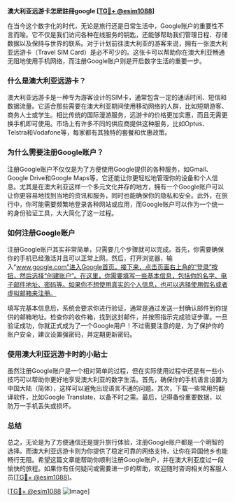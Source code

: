 **澳大利亚远游卡怎麽註冊google [[TG💪+ @esim1088](https://t.me/s/esim1088)]**

在当今这个数字化的时代，无论是旅行还是日常生活中，Google账户的重要性不言而喻。它不仅是我们访问各种在线服务的钥匙，还能够帮助我们管理日程、存储数据以及保持与世界的联系。对于计划前往澳大利亚的游客来说，拥有一张澳大利亚远游卡（Travel SIM Card）是必不可少的。这张卡可以帮助你在澳大利亚畅通无阻地使用手机网络，而注册Google账户则是开启数字生活的重要一步。

### 什么是澳大利亚远游卡？

澳大利亚远游卡是一种专为游客设计的SIM卡，通常包含一定的通话时间、短信和数据流量。它适合那些需要在澳大利亚期间使用移动网络的人群，比如短期游客、商务人士或学生。相比传统的国际漫游服务，远游卡的价格更加实惠，而且无需更换手机即可使用。市场上有许多不同的供应商提供这种服务，比如Optus、Telstra和Vodafone等，每家都有其独特的套餐和优惠政策。

### 为什么需要注册Google账户？

注册Google账户不仅仅是为了方便使用Google提供的各种服务，如Gmail、Google Drive和Google Maps等，它还能让你更轻松地管理你的设备和个人信息。尤其是在澳大利亚这样一个多元文化并存的地方，拥有一个Google账户可以让你更容易地找到当地的资讯和服务，同时也能确保你的隐私和安全。此外，在旅行中，你可能需要频繁地登录各种网站或应用，而Google账户可以作为一个统一的身份验证工具，大大简化了这一过程。

### 如何注册Google账户

注册Google账户其实非常简单，只需要几个步骤就可以完成。首先，你需要确保你的手机已经激活并且可以正常上网。然后，打开浏览器，输入“www.google.com”进入Google首页。接下来，点击页面右上角的“登录”按钮，然后选择“创建账户”。在这里，你需要填写一些基本信息，包括你的名字、电子邮件地址、密码等。如果你不想使用真实的个人信息，也可以选择使用假名或者虚拟邮箱来注册。

填写完基本信息后，系统会要求你进行验证，通常是通过发送一封确认邮件到你提供的邮箱地址。检查你的收件箱，找到这封邮件，并按照指示完成验证步骤。一旦验证成功，你就正式成为了一个Google用户！不过需要注意的是，为了保护你的账户安全，建议设置强密码，并定期更新密码。

### 使用澳大利亚远游卡时的小贴士

虽然注册Google账户是一个相对简单的过程，但在实际使用过程中还是有一些小技巧可以帮助你更好地享受澳大利亚的数字生活。首先，确保你的手机语言设置为中国大陆（简体），这样可以避免出现语言不通的问题。其次，下载一些常用的翻译软件，比如Google Translate，以备不时之需。最后，记得备份重要数据，以防万一手机丢失或损坏。

### 总结

总之，无论是为了方便通信还是提升旅行体验，注册Google账户都是一个明智的选择。而澳大利亚远游卡则为你提供了稳定可靠的网络支持，让你在异国他乡也能畅行无阻。希望这篇文章能帮助你顺利注册Google账户，并在澳大利亚度过一段愉快的旅程。如果你有任何疑问或需要进一步的帮助，欢迎随时咨询相关的客服人员[[TG💪+ @esim1088](https://t.me/s/esim1088)]。

[[TG💪+ @esim1088](https://t.me/s/esim1088) ![Image](https://i.postimg.cc/4NQfJmqS/Snipaste-2025-05-13-00-14-12.png)]